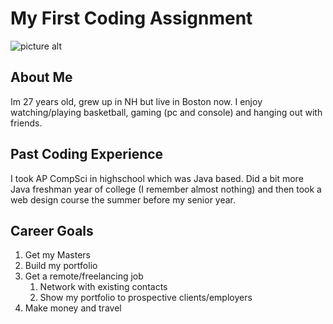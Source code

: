 
# My First Coding Assignment #

![picture alt](https://i.imgflip.com/s71u5.jpg?a478920)

## About Me ##
Im 27 years old, grew up in NH but live in Boston now. I enjoy watching/playing basketball, gaming (pc and console) and hanging out with friends.

## Past Coding Experience ##
I took AP CompSci in highschool which was Java based. Did a bit more Java freshman year of college (I remember almost nothing) and then took a web design course the summer before my senior year. 

## Career Goals ##
1. Get my Masters
2. Build my portfolio
3. Get a remote/freelancing job
    1. Network with existing contacts
    2. Show my portfolio to prospective clients/employers
4. Make money and travel